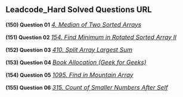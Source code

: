 ## Leadcode_Hard Solved Questions URL

**(150) Question 01** <a href="https://leetcode.com/problems/median-of-two-sorted-arrays/submissions/930220838/" target="_blank" style="font-size: 16px;dispaly:inline-block;">_4. Median of Two Sorted Arrays_</a> <br/>

**(151) Question 02** <a href="https://leetcode.com/problems/find-minimum-in-rotated-sorted-array-ii/submissions/930518857/" target="_blank" style="font-size: 16px;dispaly:inline-block;">_154. Find Minimum in Rotated Sorted Array II_</a> <br/>

**(152) Question 03** <a href="https://leetcode.com/problems/split-array-largest-sum/submissions/930930803/" target="_blank" style="font-size: 16px;dispaly:inline-block;">_410. Split Array Largest Sum_</a> <br/>

**(153) Question 04** <a href="https://www.geeksforgeeks.org/allocate-minimum-number-pages/" target="_blank" style="font-size: 16px;dispaly:inline-block;">_Book Allocation (Geek for Geeks)_</a> <br/> 

**(154) Question 05** <a href="https://leetcode.com/problems/find-in-mountain-array/submissions/930958375/" target="_blank" style="font-size: 16px;dispaly:inline-block;">_1095. Find in Mountain Array_</a> <br/> 

**(155) Question 06** <a href="https://leetcode.com/problems/count-of-smaller-numbers-after-self/submissions/931180761/" target="_blank" style="font-size: 16px;dispaly:inline-block;">_315. Count of Smaller Numbers After Self_</a> <br/> 
